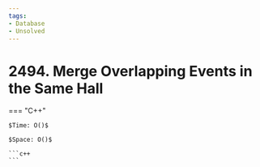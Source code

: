 ```yaml
---
tags:
- Database
- Unsolved
---
```



# 2494. Merge Overlapping Events in the Same Hall

=== "C++"

    $Time: O()$

    $Space: O()$

    ```c++
    ```